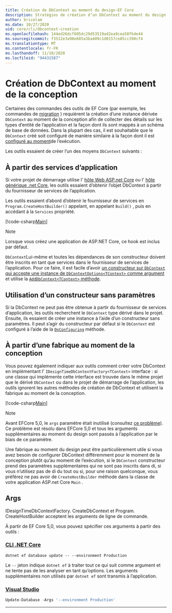 ```yaml
---
title: Création de DbContext au moment du design-EF Core
description: Stratégies de création d’un DbContext au moment du design avec Entity Framework Core
author: bricelam
ms.date: 10/27/2020
uid: core/cli/dbcontext-creation
ms.openlocfilehash: 144ed26dcf605dc29d53519ad2ea9cea58fb4e44
ms.sourcegitcommit: f3512e3a98e685a3ba409c1d0157ce85cc390cf4
ms.translationtype: MT
ms.contentlocale: fr-FR
ms.lasthandoff: 11/10/2020
ms.locfileid: "94431587"
---
```

# <a name="design-time-dbcontext-creation"></a>Création de DbContext au moment de la conception

Certaines des commandes des outils de EF Core (par exemple, les commandes de [migration][1] ) requièrent la création d’une instance dérivée `DbContext` au moment de la conception afin de collecter des détails sur les types d’entité de l’application et la façon dont ils sont mappés à un schéma de base de données. Dans la plupart des cas, il est souhaitable que le `DbContext` créé soit configuré de manière similaire à la façon dont il est [configuré au moment][2]de l’exécution.

Les outils essaient de créer l’un des moyens `DbContext` suivants :

## <a name="from-application-services"></a>À partir des services d’application

Si votre projet de démarrage utilise l' [hôte Web ASP.net Core][3] ou l' [hôte générique .net Core][4], les outils essaient d’obtenir l’objet DbContext à partir du fournisseur de services de l’application.

Les outils essaient d’abord d’obtenir le fournisseur de services en `Program.CreateHostBuilder()` appelant, en appelant `Build()` , puis en accédant à la `Services` propriété.

[!code-csharp[Main](../../../samples/core/Miscellaneous/CommandLine/ApplicationService.cs#ApplicationService)]

> [!NOTE]
> Lorsque vous créez une application de ASP.NET Core, ce hook est inclus par défaut.

`DbContext`Lui-même et toutes les dépendances de son constructeur doivent être inscrits en tant que services dans le fournisseur de services de l’application. Pour ce faire, il est facile d’avoir [un constructeur sur `DbContext` qui accepte une instance de `DbContextOptions<TContext>` comme argument][5] et utilise la [ `AddDbContext<TContext>` méthode][6].

## <a name="using-a-constructor-with-no-parameters"></a>Utilisation d’un constructeur sans paramètres

Si la DbContext ne peut pas être obtenue à partir du fournisseur de services d’application, les outils recherchent le `DbContext` type dérivé dans le projet. Ensuite, ils essaient de créer une instance à l’aide d’un constructeur sans paramètres. Il peut s’agir du constructeur par défaut si le `DbContext` est configuré à l’aide de la [`OnConfiguring`][7] méthode.

## <a name="from-a-design-time-factory"></a>À partir d’une fabrique au moment de la conception

Vous pouvez également indiquer aux outils comment créer votre DbContext en implémentant l' `IDesignTimeDbContextFactory<TContext>` interface : si une classe qui implémente cette interface est trouvée dans le même projet que le dérivé `DbContext` ou dans le projet de démarrage de l’application, les outils ignorent les autres méthodes de création de DbContext et utilisent la fabrique au moment de la conception.

[!code-csharp[Main](../../../samples/core/Miscellaneous/CommandLine/BloggingContextFactory.cs#BloggingContextFactory)]

> [!NOTE]
> Avant EFCore 5,0, le `args` paramètre était inutilisé (consultez [ce problème][8]).
> Ce problème est résolu dans EFCore 5,0 et tous les arguments supplémentaires au moment du design sont passés à l’application par le biais de ce paramètre.

Une fabrique au moment du design peut être particulièrement utile si vous avez besoin de configurer DbContext différemment pour le moment de la conception plutôt qu’au moment de l’exécution, si le `DbContext` constructeur prend des paramètres supplémentaires qui ne sont pas inscrits dans di, si vous n’utilisez pas de di du tout ou si, pour une raison quelconque, vous préférez ne pas avoir de `CreateHostBuilder` méthode dans la classe de votre application ASP.net Core `Main` .

## <a name="args"></a>Args

IDesignTimeDbContextFactory. CreateDbContext et Program. CreateHostBuilder acceptent les arguments de ligne de commande.

À partir de EF Core 5,0, vous pouvez spécifier ces arguments à partir des outils :

### <a name="net-core-cli"></a>[CLI .NET Core](#tab/dotnet-core-cli)

```dotnetcli
dotnet ef database update -- --environment Production
```

Le `--` jeton indique `dotnet ef` à traiter tout ce qui suit comme argument et ne tente pas de les analyser en tant qu’options. Les arguments supplémentaires non utilisés par `dotnet ef` sont transmis à l’application.

### <a name="visual-studio"></a>[Visual Studio](#tab/vs)

```powershell
Update-Database -Args '--environment Production'
```

***

  [1]: xref:core/managing-schemas/migrations/index
  [2]: xref:core/dbcontext-configuration/index
  [3]: /aspnet/core/fundamentals/host/web-host
  [4]: /aspnet/core/fundamentals/host/generic-host
  [5]: xref:core/dbcontext-configuration/index#constructor-argument
  [6]: xref:core/dbcontext-configuration/index#using-dbcontext-with-dependency-injection
  [7]: xref:core/dbcontext-configuration/index#onconfiguring
  [8]: https://github.com/dotnet/efcore/issues/8332
